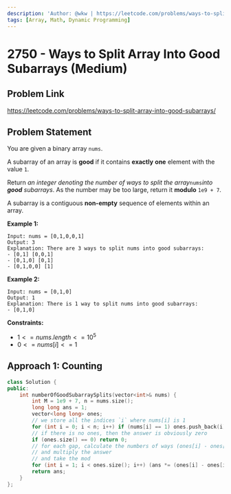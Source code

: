 ```yaml
---
description: 'Author: @wkw | https://leetcode.com/problems/ways-to-split-array-into-good-subarrays/'
tags: [Array, Math, Dynamic Programming]
---
```


# 2750 - Ways to Split Array Into Good Subarrays (Medium)

## Problem Link

https://leetcode.com/problems/ways-to-split-array-into-good-subarrays/

## Problem Statement

You are given a binary array `nums`.

A subarray of an array is **good** if it contains **exactly** **one** element with the value `1`.

Return _an integer denoting the number of ways to split the array_`nums`_into **good** subarrays_. As the number may be too large, return it **modulo** `1e9 + 7`.

A subarray is a contiguous **non-empty** sequence of elements within an array.

**Example 1:**

```
Input: nums = [0,1,0,0,1]
Output: 3
Explanation: There are 3 ways to split nums into good subarrays:
- [0,1] [0,0,1]
- [0,1,0] [0,1]
- [0,1,0,0] [1]
```

**Example 2:**

```
Input: nums = [0,1,0]
Output: 1
Explanation: There is 1 way to split nums into good subarrays:
- [0,1,0]
```

**Constraints:**

- $1 <= nums.length <= 10^5$
- $0 <= nums[i] <= 1$

## Approach 1: Counting

<Tabs>
<TabItem value="cpp" label="C++">
<SolutionAuthor name="@wkw"/>

```cpp
class Solution {
public:
    int numberOfGoodSubarraySplits(vector<int>& nums) {
        int M = 1e9 + 7, n = nums.size();
        long long ans = 1;
        vector<long long> ones;
		// we store all the indices `i` where nums[i] is 1
        for (int i = 0; i < n; i++) if (nums[i] == 1) ones.push_back(i);
		// if there is no ones, then the answer is obviously zero
        if (ones.size() == 0) return 0;
		// for each gap, calculate the numbers of ways (ones[i] - ones[i - 1])
		// and multiply the answer
		// and take the mod
        for (int i = 1; i < ones.size(); i++) (ans *= (ones[i] - ones[i - 1])) %= M;
        return ans;
    }
};
```

</TabItem>
</Tabs>
